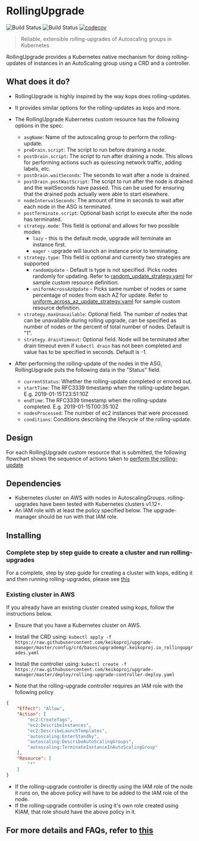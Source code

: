 # RollingUpgrade

![Build Status](https://github.com/keikoproj/upgrade-manager/workflows/Build-Test/badge.svg) ![Build Status](https://github.com/keikoproj/upgrade-manager/workflows/BDD/badge.svg) [![codecov](https://codecov.io/gh/keikoproj/upgrade-manager/branch/master/graph/badge.svg)](https://codecov.io/gh/keikoproj/upgrade-manager)

> Reliable, extensible rolling-upgrades of Autoscaling groups in Kubernetes

RollingUpgrade provides a Kubernetes native mechanism for doing rolling-updates of instances in an AutoScaling group using a CRD and a controller.

## What does it do?

- RollingUpgrade is highly inspired by the way kops does rolling-updates.

- It provides similar options for the rolling-updates as kops and more.

- The RollingUpgrade Kubernetes custom resource has the following options in the spec:
  - `asgName`: Name of the autoscaling group to perform the rolling-update.
  - `preDrain.script`: The script to run before draining a node.
  - `postDrain.script`: The script to run after draining a node. This allows for performing actions such as quiescing network traffic, adding labels, etc.
  - `postDrain.waitSeconds`: The seconds to wait after a node is drained.
  - `postDrain.postWaitScript`: The script to run after the node is drained and the waitSeconds have passed. This can be used for ensuring that the drained pods actually were able to start elsewhere.
  - `nodeIntervalSeconds`: The amount of time in seconds to wait after each node in the ASG is terminated.
  - `postTerminate.script`: Optional bash script to execute after the node has terminated.
  - `strategy.mode`: This field is optional and allows for two possible modes
    - `lazy` - this is the default mode, upgrade will terminate an instance first.
    - `eager` - upgrade will launch an instance prior to terminating.
  - `strategy.type`: This field is optional and currently two strategies are supported
    - `randomUpdate` - Default is type is not specified. Picks nodes randomly for updating. Refer to [random_update_strategy.yaml](examples/random_update_strategy.yaml) for sample custom resource definition.
    - `uniformAcrossAzUpdate` - Picks same number of nodes or same percentage of nodes from each AZ for update. Refer to [uniform_across_az_update_strategy.yaml](examples/uniform_across_az_update_strategy.yaml) for sample custom resource definition.
  - `strategy.maxUnavailable`: Optional field. The number of nodes that can be unavailable during rolling upgrade, can be specified as number of nodes or the percent of total number of nodes. Default is "1".
  - `strategy.drainTimeout`: Optional field. Node will be terminated after drain timeout even if `kubectl drain` has not been completed and value has to be specified in seconds. Default is -1.

- After performing the rolling-update of the nodes in the ASG, RollingUpgrade puts the following data in the "Status" field.
  - `currentStatus`: Whether the rolling-update completed or errored out.
  - `startTime`: The RFC3339 timestamp when the rolling-update began. E.g. 2019-01-15T23:51:10Z
  - `endTime`: The RFC3339 timestamp when the rolling-update completed. E.g. 2019-01-15T00:35:10Z
  - `nodesProcessed`: The number of ec2 instances that were processed.
  - `conditions`: Conditions describing the lifecycle of the rolling-update.

## Design

For each RollingUpgrade custom resource that is submitted, the following flowchart shows the sequence of actions taken to [perform the rolling-update](docs/RollingUpgradeDesign.png)

## Dependencies

- Kubernetes cluster on AWS with nodes in AutoscalingGroups. rolling-upgrades have been tested with Kubernetes clusters v1.12+.
- An IAM role with at least the policy specified below. The upgrade-manager should be run with that IAM role.

## Installing

### Complete step by step guide to create a cluster and run rolling-upgrades

For a complete, step by step guide for creating a cluster with kops, editing it and then running rolling-upgrades, please see [this](docs/step-by-step-example.md)

### Existing cluster in AWS

If you already have an existing cluster created using kops, follow the instructions below.

- Ensure that you have a Kubernetes cluster on AWS.
- Install the CRD using: `kubectl apply -f https://raw.githubusercontent.com/keikoproj/upgrade-manager/master/config/crd/bases/upgrademgr.keikoproj.io_rollingupgrades.yaml`
- Install the controller using:
`kubectl create -f https://raw.githubusercontent.com/keikoproj/upgrade-manager/master/deploy/rolling-upgrade-controller-deploy.yaml`

- Note that the rolling-upgrade controller requires an IAM role with the following policy

``` json
{
    "Effect": "Allow",
    "Action": [
        "ec2:CreateTags",
        "ec2:DescribeInstances",
        "ec2:DescribeLaunchTemplates",
        "autoscaling:EnterStandby",
        "autoscaling:DescribeAutoScalingGroups",
        "autoscaling:TerminateInstanceInAutoScalingGroup"
    ],
    "Resource": [
        "*"
    ]
}
```

- If the rolling-upgrade controller is directly using the IAM role of the node it runs on, the above policy will have to be added to the IAM role of the node.
- If the rolling-upgrade controller is using it's own role created using KIAM, that role should have the above policy in it.

## For more details and FAQs, refer to [this](docs/faq.md)
